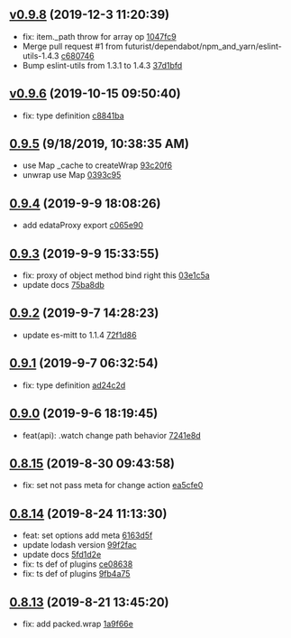 <a name="v0.9.8"></a>
## [v0.9.8](https://github.com/futurist/edata/compare/v0.9.7...v0.9.8) (2019-12-3 11:20:39)

- fix: item._path throw for array op  [1047fc9](https://github.com/futurist/edata/commit/1047fc9)
- Merge pull request #1 from futurist/dependabot/npm_and_yarn/eslint-utils-1.4.3  [c680746](https://github.com/futurist/edata/commit/c680746)
- Bump eslint-utils from 1.3.1 to 1.4.3  [37d1bfd](https://github.com/futurist/edata/commit/37d1bfd)


<a name="v0.9.6"></a>
## [v0.9.6](https://github.com/futurist/edata/compare/0.9.5...v0.9.6) (2019-10-15 09:50:40)

- fix: type definition  [c8841ba](https://github.com/futurist/edata/commit/c8841ba)


<a name="0.9.5"></a>
## [0.9.5](https://github.com/futurist/edata/compare/0.9.4...0.9.5) (9/18/2019, 10:38:35 AM)

- use Map _cache to createWrap  [93c20f6](https://github.com/futurist/edata/commit/93c20f6)
- unwrap use Map  [0393c95](https://github.com/futurist/edata/commit/0393c95)


<a name="0.9.4"></a>
## [0.9.4](https://github.com/futurist/edata/compare/0.9.3...0.9.4) (2019-9-9 18:08:26)

- add edataProxy export  [c065e90](https://github.com/futurist/edata/commit/c065e90)


<a name="0.9.3"></a>
## [0.9.3](https://github.com/futurist/edata/compare/0.9.2...0.9.3) (2019-9-9 15:33:55)

- fix: proxy of object method bind right this  [03e1c5a](https://github.com/futurist/edata/commit/03e1c5a)
- update docs  [75ba8db](https://github.com/futurist/edata/commit/75ba8db)


<a name="0.9.2"></a>
## [0.9.2](https://github.com/futurist/edata/compare/0.9.1...0.9.2) (2019-9-7 14:28:23)

- update es-mitt to 1.1.4  [72f1d86](https://github.com/futurist/edata/commit/72f1d86)


<a name="0.9.1"></a>
## [0.9.1](https://github.com/futurist/edata/compare/0.9.0...0.9.1) (2019-9-7 06:32:54)

- fix: type definition  [ad24c2d](https://github.com/futurist/edata/commit/ad24c2d)


<a name="0.9.0"></a>
## [0.9.0](https://github.com/futurist/edata/compare/0.8.15...0.9.0) (2019-9-6 18:19:45)

- feat(api): .watch change path behavior  [7241e8d](https://github.com/futurist/edata/commit/7241e8d)


<a name="0.8.15"></a>
## [0.8.15](https://github.com/futurist/edata/compare/0.8.14...0.8.15) (2019-8-30 09:43:58)

- fix: set not pass meta for change action  [ea5cfe0](https://github.com/futurist/edata/commit/ea5cfe0)


<a name="0.8.14"></a>
## [0.8.14](https://github.com/futurist/edata/compare/0.8.13...0.8.14) (2019-8-24 11:13:30)

- feat: set options add meta  [6163d5f](https://github.com/futurist/edata/commit/6163d5f)
- update lodash version  [99f2fac](https://github.com/futurist/edata/commit/99f2fac)
- update docs  [5fd1d2e](https://github.com/futurist/edata/commit/5fd1d2e)
- fix: ts def of plugins  [ce08638](https://github.com/futurist/edata/commit/ce08638)
- fix: ts def of plugins  [9fb4a75](https://github.com/futurist/edata/commit/9fb4a75)


<a name="0.8.13"></a>
## [0.8.13](https://github.com/futurist/edata/compare/0.8.12...0.8.13) (2019-8-21 13:45:20)

- fix: add packed.wrap  [1a9f66e](https://github.com/futurist/edata/commit/1a9f66e)


